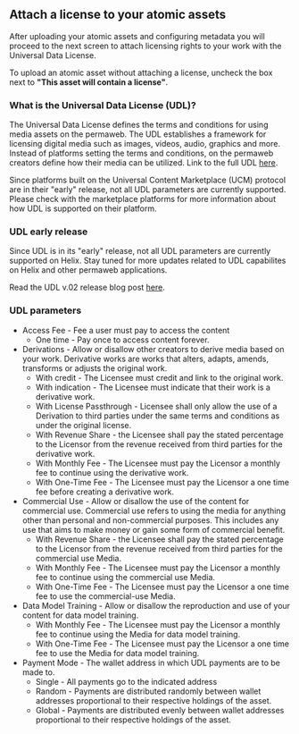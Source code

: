 ## Attach a license to your atomic assets

After uploading your atomic assets and configuring metadata you will proceed to the next screen to attach licensing rights to your work with the Universal Data License.

To upload an atomic asset without attaching a license, uncheck the box next to **"This asset will contain a license"**.

### What is the Universal Data License (UDL)?

The Universal Data License defines the terms and conditions for using media assets on the permaweb. The UDL establishes a framework for licensing digital media such as images, videos, audio, graphics and more. Instead of platforms setting the terms and conditions, on the permaweb creators define how their media can be utilized. Link to the full UDL [here](https://udlicense.arweave.dev/).

Since platforms built on the Universal Content Marketplace (UCM) protocol are in their "early" release, not all UDL parameters are currently supported. Please check with the marketplace platforms for more information about how UDL is supported on their platform.

### UDL early release

Since UDL is in its "early" release, not all UDL parameters are currently supported on Helix. Stay tuned for more updates related to UDL capabilites on Helix and other permaweb applications.

Read the UDL v.02 release blog post [here](https://mirror.xyz/0x64eA438bd2784F2C52a9095Ec0F6158f847182d9/RPzz5-8jh_eWCdqn-K51DIkk5i_gQTTmRAwdvm7OihI).

### UDL parameters

- Access Fee - Fee a user must pay to access the content
  - One time - Pay once to access content forever.
- Derivations - Allow or disallow other creators to derive media based on your work. Derivative works are works that alters, adapts, amends, transforms or adjusts the original work.
  - With credit - The Licensee must credit and link to the original work.
  - With indication - The Licensee must indicate that their work is a derivative work.
  - With License Passthrough - Licensee shall only allow the use of a Derivation to third parties under the same terms and conditions as under the original license.
  - With Revenue Share - the Licensee shall pay the stated percentage to the Licensor from the revenue received from third parties for the derivative work.
  - With Monthly Fee - The Licensee must pay the Licensor a monthly fee to continue using the derivative work.
  - With One-Time Fee - The Licensee must pay the Licensor a one time fee before creating a derivative work.
- Commercial Use - Allow or disallow the use of the content for commercial use. Commercial use refers to using the media for anything other than personal and non-commercial purposes. This includes any use that aims to make money or gain some form of commercial benefit.
  - With Revenue Share - the Licensee shall pay the stated percentage to the Licensor from the revenue received from third parties for the commercial use Media.
  - With Monthly Fee - The Licensee must pay the Licensor a monthly fee to continue using the commercial use Media.
  - With One-Time Fee - The Licensee must pay the Licensor a one time fee to use the commercial-use Media.
- Data Model Training - Allow or disallow the reproduction and use of your content for data model training.
  - With Monthly Fee - The Licensee must pay the Licensor a monthly fee to continue using the Media for data model training.
  - With One-Time Fee - The Licensee must pay the Licensor a one time fee to use the Media for data model training.
- Payment Mode - The wallet address in which UDL payments are to be made to.
  - Single - All payments go to the indicated address
  - Random - Payments are distributed randomly between wallet addresses proportional to their respective holdings of the asset.
  - Global - Payments are distributed evenly between wallet addresses proportional to their respective holdings of the asset.
